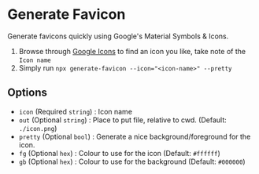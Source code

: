 # Generate Favicon
Generate favicons quickly using Google's Material Symbols & Icons.

1. Browse through [Google Icons](https://fonts.google.com/icons?icon.size=24&icon.color=%23e8eaed) to find an icon you like, take note of the `Icon name`
2. Simply run `npx generate-favicon --icon="<icon-name>" --pretty`

## Options
- `icon` (Required `string`) : Icon name 
- `out` (Optional `string`) : Place to put file, relative to cwd. (Default: `./icon.png`)
- `pretty` (Optional `bool`) : Generate a nice background/foreground for the icon.
- `fg` (Optional `hex`) : Colour to use for the icon (Default: `#ffffff`)
- `gb` (Optional `hex`) : Colour to use for the background (Default: `#000000`)

